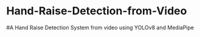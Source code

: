 # Hand-Raise-Detection-from-Video

#A Hand Raise Detection System from video using YOLOv8 and MediaPipe
